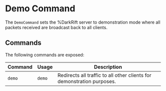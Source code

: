 # Demo Command
The `DemoCommand` sets the %DarkRift server to demonstration mode where all packets received are broadcast back to all clients.

## Commands
The following commands are exposed:

| Command   | Usage | Description |
|-----------|-------|-------------|
| `demo` | `demo` | Redirects all traffic to all other clients for demonstration purposes. |

